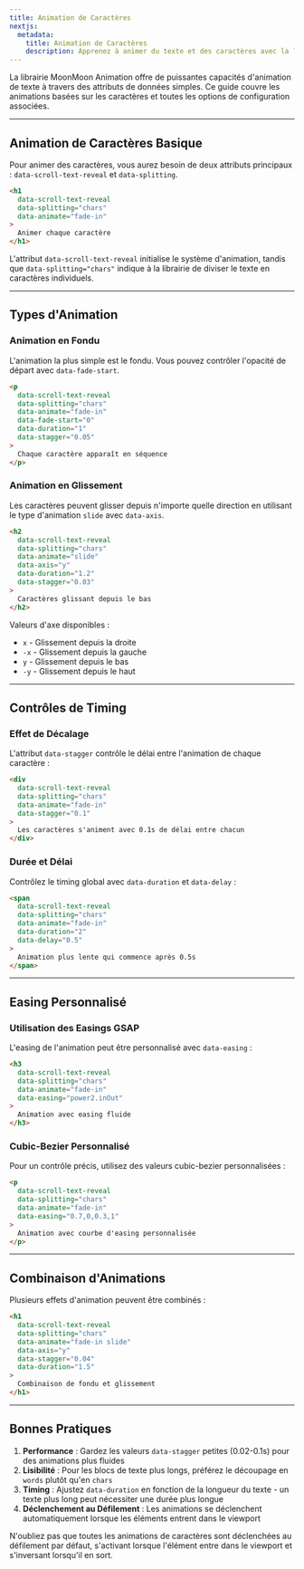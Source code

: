 ```yaml
---
title: Animation de Caractères
nextjs:
  metadata:
    title: Animation de Caractères
    description: Apprenez à animer du texte et des caractères avec la librairie MoonMoon Animation.
---
```


La librairie MoonMoon Animation offre de puissantes capacités d'animation de texte à travers des attributs de données simples. Ce guide couvre les animations basées sur les caractères et toutes les options de configuration associées.

---

## Animation de Caractères Basique

Pour animer des caractères, vous aurez besoin de deux attributs principaux : `data-scroll-text-reveal` et `data-splitting`.

```html
<h1 
  data-scroll-text-reveal 
  data-splitting="chars"
  data-animate="fade-in"
>
  Animer chaque caractère
</h1>
```

L'attribut `data-scroll-text-reveal` initialise le système d'animation, tandis que `data-splitting="chars"` indique à la librairie de diviser le texte en caractères individuels.

---

## Types d'Animation

### Animation en Fondu

L'animation la plus simple est le fondu. Vous pouvez contrôler l'opacité de départ avec `data-fade-start`.

```html
<p 
  data-scroll-text-reveal 
  data-splitting="chars"
  data-animate="fade-in"
  data-fade-start="0"
  data-duration="1"
  data-stagger="0.05"
>
  Chaque caractère apparaît en séquence
</p>
```

### Animation en Glissement

Les caractères peuvent glisser depuis n'importe quelle direction en utilisant le type d'animation `slide` avec `data-axis`.

```html
<h2 
  data-scroll-text-reveal 
  data-splitting="chars"
  data-animate="slide"
  data-axis="y"
  data-duration="1.2"
  data-stagger="0.03"
>
  Caractères glissant depuis le bas
</h2>
```

Valeurs d'axe disponibles :
- `x` - Glissement depuis la droite
- `-x` - Glissement depuis la gauche
- `y` - Glissement depuis le bas
- `-y` - Glissement depuis le haut

---

## Contrôles de Timing

### Effet de Décalage

L'attribut `data-stagger` contrôle le délai entre l'animation de chaque caractère :

```html
<div 
  data-scroll-text-reveal 
  data-splitting="chars"
  data-animate="fade-in"
  data-stagger="0.1"
>
  Les caractères s'animent avec 0.1s de délai entre chacun
</div>
```

### Durée et Délai

Contrôlez le timing global avec `data-duration` et `data-delay` :

```html
<span 
  data-scroll-text-reveal 
  data-splitting="chars"
  data-animate="fade-in"
  data-duration="2"
  data-delay="0.5"
>
  Animation plus lente qui commence après 0.5s
</span>
```

---

## Easing Personnalisé

### Utilisation des Easings GSAP

L'easing de l'animation peut être personnalisé avec `data-easing` :

```html
<h3 
  data-scroll-text-reveal 
  data-splitting="chars"
  data-animate="fade-in"
  data-easing="power2.inOut"
>
  Animation avec easing fluide
</h3>
```

### Cubic-Bezier Personnalisé

Pour un contrôle précis, utilisez des valeurs cubic-bezier personnalisées :

```html
<p 
  data-scroll-text-reveal 
  data-splitting="chars"
  data-animate="fade-in"
  data-easing="0.7,0,0.3,1"
>
  Animation avec courbe d'easing personnalisée
</p>
```

---

## Combinaison d'Animations

Plusieurs effets d'animation peuvent être combinés :

```html
<h1 
  data-scroll-text-reveal 
  data-splitting="chars"
  data-animate="fade-in slide"
  data-axis="y"
  data-stagger="0.04"
  data-duration="1.5"
>
  Combinaison de fondu et glissement
</h1>
```

---

## Bonnes Pratiques

1. **Performance** : Gardez les valeurs `data-stagger` petites (0.02-0.1s) pour des animations plus fluides
2. **Lisibilité** : Pour les blocs de texte plus longs, préférez le découpage en `words` plutôt qu'en `chars`
3. **Timing** : Ajustez `data-duration` en fonction de la longueur du texte - un texte plus long peut nécessiter une durée plus longue
4. **Déclenchement au Défilement** : Les animations se déclenchent automatiquement lorsque les éléments entrent dans le viewport

N'oubliez pas que toutes les animations de caractères sont déclenchées au défilement par défaut, s'activant lorsque l'élément entre dans le viewport et s'inversant lorsqu'il en sort.

